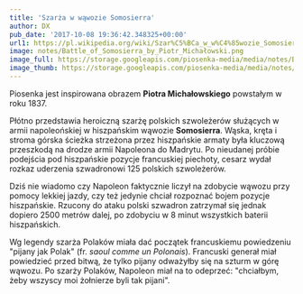 ```yaml
---
title: 'Szarża w wąwozie Somosierra'
author: DX
pub_date: '2017-10-08 19:36:42.348325+00:00'
url1: https://pl.wikipedia.org/wiki/Szar%C5%BCa_w_w%C4%85wozie_Somosierra
image: notes/Battle_of_Somosierra_by_Piotr_Michałowski.png
image_full: https://storage.googleapis.com/piosenka-media/media/notes/Battle_of_Somosierra_by_Piotr_Michałowski.png
image_thumb: https://storage.googleapis.com/piosenka-media/media/notes/Battle_of_Somosierra_by_Piotr_Micha%C5%82owski.png.0x300_q85_upscale.jpg
---
```


Piosenka jest inspirowana obrazem **Piotra Michałowskiego** powstałym w roku 1837.

Płótno przedstawia heroiczną szarżę polskich szwoleżerów służących w armii napoleońskiej w hiszpańskim wąwozie **Somosierra**. Wąska, kręta i stroma górska ścieżka strzeżona przez hiszpańskie armaty była kluczową przeszkodą na drodze armii Napoleona do Madrytu. Po nieudanej próbie podejścia pod hiszpańskie pozycje francuskiej piechoty, cesarz wydał rozkaz uderzenia szwadronowi 125 polskich szwoleżerów.

Dziś nie wiadomo czy Napoleon faktycznie liczył na zdobycie wąwozu przy pomocy lekkiej jazdy, czy też jedynie chciał rozpoznać bojem pozycje hiszpańskie. Rzucony do ataku polski szwadron zatrzymał się jednak dopiero 2500 metrów dalej, po zdobyciu w 8 minut wszystkich baterii hiszpańskich.

Wg legendy szarża Polaków miała dać początek francuskiemu powiedzeniu "pijany jak Polak" \(fr. _saoul comme un Polonais_\). Francuski generał miał powiedzieć przed bitwą, że tylko pijany odważyłby się na szturm w górę wąwozu. Po szarży Polaków, Napoleon miał na to odeprzeć: "chciałbym, żeby wszyscy moi żołnierze byli tak pijani".